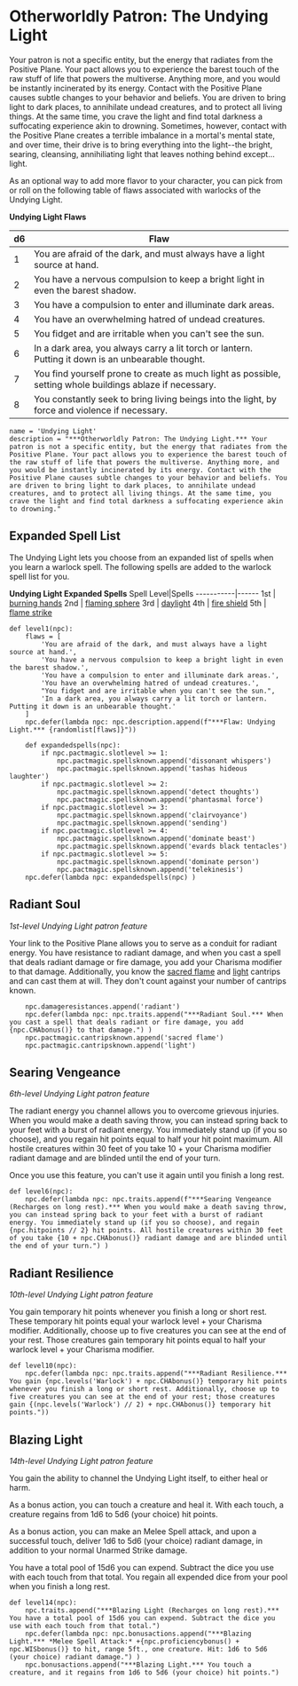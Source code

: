 # Otherworldly Patron: The Undying Light
Your patron is not a specific entity, but the energy that radiates from the Positive Plane. Your pact allows you to experience the barest touch of the raw stuff of life that powers the multiverse. Anything more, and you would be instantly incinerated by its energy. Contact with the Positive Plane causes subtle changes to your behavior and beliefs. You are driven to bring light to dark places, to annihilate undead creatures, and to protect all living things. At the same time, you crave the light and find total darkness a suffocating experience akin to drowning. Sometimes, however, contact with the Positive Plane creates a terrible imbalance in a mortal's mental state, and over time, their drive is to bring everything into the light--the bright, searing, cleansing, annihiliating light that leaves nothing behind except... light.

As an optional way to add more flavor to your character, you can pick from or roll on the following table of flaws associated with warlocks of the Undying Light.

**Undying Light Flaws**

d6| Flaw
--| ----
1 | You are afraid of the dark, and must always have a light source at hand.
2 | You have a nervous compulsion to keep a bright light in even the barest shadow.
3 | You have a compulsion to enter and illuminate dark areas.
4 | You have an overwhelming hatred of undead creatures.
5 | You fidget and are irritable when you can't see the sun.
6 | In a dark area, you always carry a lit torch or lantern. Putting it down is an unbearable thought.
7 | You find yourself prone to create as much light as possible, setting whole buildings ablaze if necessary.
8 | You constantly seek to bring living beings into the light, by force and violence if necessary.

```
name = 'Undying Light'
description = "***Otherworldly Patron: The Undying Light.*** Your patron is not a specific entity, but the energy that radiates from the Positive Plane. Your pact allows you to experience the barest touch of the raw stuff of life that powers the multiverse. Anything more, and you would be instantly incinerated by its energy. Contact with the Positive Plane causes subtle changes to your behavior and beliefs. You are driven to bring light to dark places, to annihilate undead creatures, and to protect all living things. At the same time, you crave the light and find total darkness a suffocating experience akin to drowning."
```

## Expanded Spell List
The Undying Light lets you choose from an expanded list of spells when you learn a warlock spell. The following spells are added to the warlock spell list for you.

**Undying Light Expanded Spells** 
Spell Level|Spells
-----------|------
1st | [burning hands](../../Magic/Spells/burning-hands.md)
2nd | [flaming sphere](../../Magic/Spells/flaming-sphere.md)
3rd | [daylight](../../Magic/Spells/daylight.md)
4th | [fire shield](../../Magic/Spells/fire-shield.md)
5th | [flame strike](../../Magic/Spells/flame-strike.md)

```
def level1(npc):
    flaws = [
        'You are afraid of the dark, and must always have a light source at hand.',
        'You have a nervous compulsion to keep a bright light in even the barest shadow.',
        'You have a compulsion to enter and illuminate dark areas.',
        'You have an overwhelming hatred of undead creatures.',
        "You fidget and are irritable when you can't see the sun.",
        'In a dark area, you always carry a lit torch or lantern. Putting it down is an unbearable thought.'
    ]
    npc.defer(lambda npc: npc.description.append(f"***Flaw: Undying Light.*** {randomlist[flaws]}"))

    def expandedspells(npc):
        if npc.pactmagic.slotlevel >= 1:
            npc.pactmagic.spellsknown.append('dissonant whispers')
            npc.pactmagic.spellsknown.append('tashas hideous laughter')
        if npc.pactmagic.slotlevel >= 2:
            npc.pactmagic.spellsknown.append('detect thoughts')
            npc.pactmagic.spellsknown.append('phantasmal force')
        if npc.pactmagic.slotlevel >= 3:
            npc.pactmagic.spellsknown.append('clairvoyance')
            npc.pactmagic.spellsknown.append('sending')
        if npc.pactmagic.slotlevel >= 4:
            npc.pactmagic.spellsknown.append('dominate beast')
            npc.pactmagic.spellsknown.append('evards black tentacles')
        if npc.pactmagic.slotlevel >= 5:
            npc.pactmagic.spellsknown.append('dominate person')
            npc.pactmagic.spellsknown.append('telekinesis')
    npc.defer(lambda npc: expandedspells(npc) )
```

## Radiant Soul
*1st-level Undying Light patron feature*

Your link to the Positive Plane allows you to serve as a conduit for radiant energy. You have resistance to radiant damage, and when you cast a spell that deals radiant damage or fire damage, you add your Charisma modifier to that damage. Additionally, you know the [sacred flame](../../Magic/Spells/sacred-flame.md) and [light](../../Magic/Spells/light.md) cantrips and can cast them at will. They don't count against your number of cantrips known.

```
    npc.damageresistances.append('radiant')
    npc.defer(lambda npc: npc.traits.append("***Radiant Soul.*** When you cast a spell that deals radiant or fire damage, you add {npc.CHAbonus()} to that damage.") )
    npc.pactmagic.cantripsknown.append('sacred flame')
    npc.pactmagic.cantripsknown.append('light')
```

## Searing Vengeance
*6th-level Undying Light patron feature*

The radiant energy you channel allows you to overcome grievous injuries. When you would make a death saving throw, you can instead spring back to your feet with a burst of radiant energy. You immediately stand up (if you so choose), and you regain hit points equal to half your hit point maximum. All hostile creatures within 30 feet of you take 10 + your Charisma modifier radiant damage and are blinded until the end of your turn.

Once you use this feature, you can't use it again until you finish a long rest.

```
def level6(npc):
    npc.defer(lambda npc: npc.traits.append(f"***Searing Vengeance (Recharges on long rest).*** When you would make a death saving throw, you can instead spring back to your feet with a burst of radiant energy. You immediately stand up (if you so choose), and regain {npc.hitpoints // 2} hit points. All hostile creatures within 30 feet of you take {10 + npc.CHAbonus()} radiant damage and are blinded until the end of your turn.") )
```

## Radiant Resilience
*10th-level Undying Light patron feature*

You gain temporary hit points whenever you finish a long or short rest. These temporary hit points equal your warlock level + your Charisma modifier. Additionally, choose up to five creatures you can see at the end of your rest. Those creatures gain temporary hit points equal to half your warlock level + your Charisma modifier.

```
def level10(npc):
    npc.defer(lambda npc: npc.traits.append("***Radiant Resilience.*** You gain {npc.levels('Warlock') + npc.CHAbonus()} temporary hit points whenever you finish a long or short rest. Additionally, choose up to five creatures you can see at the end of your rest; those creatures gain {(npc.levels('Warlock') // 2) + npc.CHAbonus()} temporary hit points."))
```

## Blazing Light
*14th-level Undying Light patron feature*

You gain the ability to channel the Undying Light itself, to either heal or harm. 

As a bonus action, you can touch a creature and heal it. With each touch, a creature regains from 1d6 to 5d6 (your choice) hit points.

As a bonus action, you can make an Melee Spell attack, and upon a successful touch, deliver 1d6 to 5d6 (your choice) radiant damage, in addition to your normal Unarmed Strike damage.

You have a total pool of 15d6 you can expend. Subtract the dice you use with each touch from that total. You regain all expended dice from your pool when you finish a long rest.

```
def level14(npc):
    npc.traits.append("***Blazing Light (Recharges on long rest).*** You have a total pool of 15d6 you can expend. Subtract the dice you use with each touch from that total.")
    npc.defer(lambda npc: npc.bonusactions.append("***Blazing Light.*** *Melee Spell Attack:* +{npc.proficiencybonus() + npc.WISbonus()} to hit, range 5ft., one creature. Hit: 1d6 to 5d6 (your choice) radiant damage.") )
    npc.bonusactions.append("***Blazing Light.*** You touch a creature, and it regains from 1d6 to 5d6 (your choice) hit points.")
```
